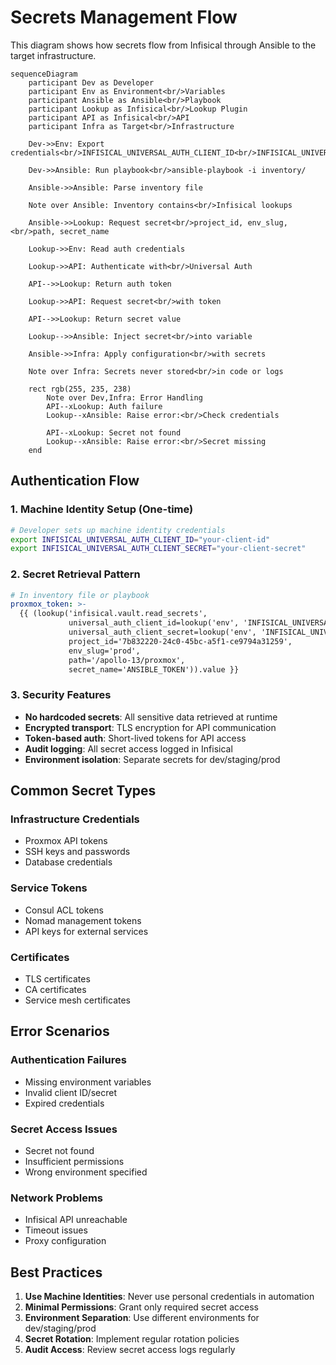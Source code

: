 # Secrets Management Flow

This diagram shows how secrets flow from Infisical through Ansible to the target infrastructure.

```mermaid
sequenceDiagram
    participant Dev as Developer
    participant Env as Environment<br/>Variables
    participant Ansible as Ansible<br/>Playbook
    participant Lookup as Infisical<br/>Lookup Plugin
    participant API as Infisical<br/>API
    participant Infra as Target<br/>Infrastructure

    Dev->>Env: Export credentials<br/>INFISICAL_UNIVERSAL_AUTH_CLIENT_ID<br/>INFISICAL_UNIVERSAL_AUTH_CLIENT_SECRET
    
    Dev->>Ansible: Run playbook<br/>ansible-playbook -i inventory/
    
    Ansible->>Ansible: Parse inventory file
    
    Note over Ansible: Inventory contains<br/>Infisical lookups
    
    Ansible->>Lookup: Request secret<br/>project_id, env_slug,<br/>path, secret_name
    
    Lookup->>Env: Read auth credentials
    
    Lookup->>API: Authenticate with<br/>Universal Auth
    
    API-->>Lookup: Return auth token
    
    Lookup->>API: Request secret<br/>with token
    
    API-->>Lookup: Return secret value
    
    Lookup-->>Ansible: Inject secret<br/>into variable
    
    Ansible->>Infra: Apply configuration<br/>with secrets
    
    Note over Infra: Secrets never stored<br/>in code or logs

    rect rgb(255, 235, 238)
        Note over Dev,Infra: Error Handling
        API--xLookup: Auth failure
        Lookup--xAnsible: Raise error:<br/>Check credentials
        
        API--xLookup: Secret not found
        Lookup--xAnsible: Raise error:<br/>Secret missing
    end
```

## Authentication Flow

### 1. Machine Identity Setup (One-time)
```bash
# Developer sets up machine identity credentials
export INFISICAL_UNIVERSAL_AUTH_CLIENT_ID="your-client-id"
export INFISICAL_UNIVERSAL_AUTH_CLIENT_SECRET="your-client-secret"
```

### 2. Secret Retrieval Pattern
```yaml
# In inventory file or playbook
proxmox_token: >-
  {{ (lookup('infisical.vault.read_secrets',
             universal_auth_client_id=lookup('env', 'INFISICAL_UNIVERSAL_AUTH_CLIENT_ID'),
             universal_auth_client_secret=lookup('env', 'INFISICAL_UNIVERSAL_AUTH_CLIENT_SECRET'),
             project_id='7b832220-24c0-45bc-a5f1-ce9794a31259',
             env_slug='prod',
             path='/apollo-13/proxmox',
             secret_name='ANSIBLE_TOKEN')).value }}
```

### 3. Security Features

- **No hardcoded secrets**: All sensitive data retrieved at runtime
- **Encrypted transport**: TLS encryption for API communication
- **Token-based auth**: Short-lived tokens for API access
- **Audit logging**: All secret access logged in Infisical
- **Environment isolation**: Separate secrets for dev/staging/prod

## Common Secret Types

### Infrastructure Credentials
- Proxmox API tokens
- SSH keys and passwords
- Database credentials

### Service Tokens
- Consul ACL tokens
- Nomad management tokens
- API keys for external services

### Certificates
- TLS certificates
- CA certificates
- Service mesh certificates

## Error Scenarios

### Authentication Failures
- Missing environment variables
- Invalid client ID/secret
- Expired credentials

### Secret Access Issues
- Secret not found
- Insufficient permissions
- Wrong environment specified

### Network Problems
- Infisical API unreachable
- Timeout issues
- Proxy configuration

## Best Practices

1. **Use Machine Identities**: Never use personal credentials in automation
2. **Minimal Permissions**: Grant only required secret access
3. **Environment Separation**: Use different environments for dev/staging/prod
4. **Secret Rotation**: Implement regular rotation policies
5. **Audit Access**: Review secret access logs regularly